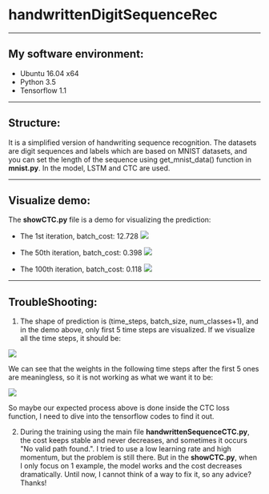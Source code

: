 # handwrittenDigitSequenceRec

------------

## My software environment:

- Ubuntu 16.04 x64
- Python 3.5
- Tensorflow 1.1

----------

## Structure:

It is a simplified version of handwriting sequence recognition. The datasets are digit sequences and labels which are based on MNIST datasets, and you can set the length of the sequence using get_mnist_data() function in **mnist.py**. In the model, LSTM and CTC are used.

-------------

## Visualize demo:

The **showCTC.py** file is a demo for visualizing the prediction:

- The 1st iteration, batch_cost: 12.728
![](https://user-images.githubusercontent.com/9562709/27639548-d399474a-5c16-11e7-8d5d-9a0a0af39c90.png)

- The 50th iteration, batch_cost: 0.398
![](https://user-images.githubusercontent.com/9562709/27639572-e5821b4e-5c16-11e7-8d97-992812675d26.png)

- The 100th iteration, batch_cost: 0.118
![](https://user-images.githubusercontent.com/9562709/27639592-f7b39b44-5c16-11e7-8698-7d026ea84f70.png)

--------------

## TroubleShooting:

1. The shape of prediction is (time_steps, batch_size, num_classes+1), and in the demo above, only first 5 time steps are visualized. If we visualize all the time steps, it should be:

![](https://user-images.githubusercontent.com/9562709/27640134-ae42b830-5c18-11e7-99cf-15364d15697e.png)

We can see that the weights in the following time steps after the first 5 ones are meaningless, so it is not working as what we want it to be:

![](https://user-images.githubusercontent.com/9562709/27640862-9a56d0b6-5c1a-11e7-9fec-b968d81e5a0a.png)

So maybe our expected process above is done inside the CTC loss function, I need to dive into the tensorflow codes to find it out.

2. During the training using the main file **handwrittenSequenceCTC.py**, the cost keeps stable and never decreases, and sometimes it occurs "No valid path found.". I tried to use a low learning rate and high momentum, but the problem is still there. But in the **showCTC.py**, when I only focus on 1 example, the model works and the cost decreases dramatically. Until now, I cannot think of a way to fix it, so any advice? Thanks!
